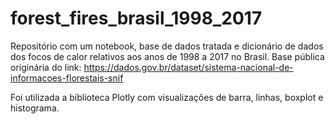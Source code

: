 # forest_fires_brasil_1998_2017

Repositório com um notebook, base de dados tratada e dicionário de dados dos focos de calor relativos aos anos de 1998 a 2017 no Brasil. Base pública originária do link: https://dados.gov.br/dataset/sistema-nacional-de-informacoes-florestais-snif

Foi utilizada a biblioteca Plotly com visualizações de barra, linhas, boxplot e histograma.
